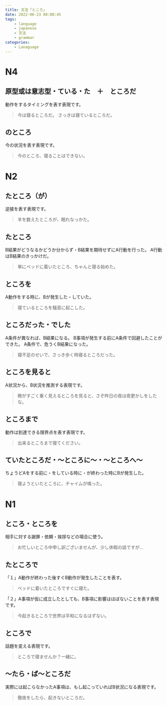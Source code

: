 ```yaml
---
title: 文法「ところ」
date: 2022-06-23 08:08:45
tags:
    - language
    - japanese
    - 文法
    - grammar
categories:
    - Lanaguage
---
```

# N4
## 原型或は意志型・ている・た　＋　ところだ
動作をするタイミングを表す表現です。

> 今は寝るところだ。
> さっきは寝ているところだ。

## のところ
今の状況を表す表現です。
> 今のところ、寝ることはできない。

# N2
## たところ（が）
逆接を表す表現です。
> 羊を数えたところが、眠れなっかた。

## たところ
B結果がどうなるかどうか分からず・B結果を期待せずにA行動を行った。
A行動はB結果のきっかけだ。
> 単にベッドに着いたところ、ちゃんと寝る始めた。

## ところを
A動作をする時に、Bが発生した・していた。
> 寝ているところを騒音に起こした。

## ところだった・でした
A条件が異なれば、B結果になる。
B事項が発生する前にA条件で回避したことができた。
A条件で、危うくB結果になった。
> 寝不足のせいで、さっき歩く時寝るところだった。

## ところを見ると
A状況から、B状況を推測する表現です。
> 瞼がすごく重く見えるところを見ると、さぞ昨日の夜は夜更かしをしたな。

## ところまで
動作は到達できる限界点を表す表現です。
> 出来るところまで寝てください。

## ていたところだ・〜ところに〜・〜ところへ〜
ちょうどAをする前に・をしている時に・が終わった時にBが発生した。
> 寝ようといたところに、チャイムが鳴った。

# N1
## ところ・ところを
相手に対する謝罪・依頼・挨拶などの場合に使う。
> お忙しいところ中申し訳ございませんが、少し休暇の話ですが…

## たところで
「１」A動作が終わった後すぐB動作が発生したことを表す。
> ベッドに着いたところですぐに寝た。

「２」A事項が仮に成立したとしても、B事項に影響はほぼないことを表す表現です。
> 今起きるところで世界は平和になるはずない。

## ところで
話題を変える表現です。
> ところで寝ませんか？一緒に。

## 〜たら・ば〜ところだ
実際には起こらなかったA事項は、もし起こっていればB状況になる表現です。
> 徹夜をしたら、起きないところだ。